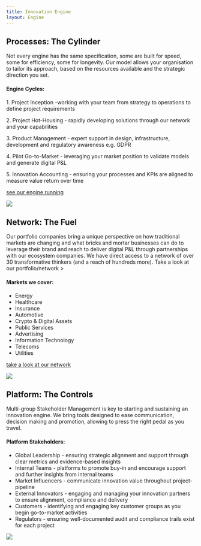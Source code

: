 ```yaml
---
title: Innovation Engine
layout: Engine
---
```

<section class="font-sans-serif text-smooth bg-white antialiased leading-normal mx-auto p-8 bg-repeat bg-full" style="background-image: url('/dot.svg');">
<div class="p-8">
<h1 class="font-serif border-b-4 border-green mx-8">
Processes:
<span class="font-sans text-xl font-light italic text-blue-light">The Cylinder</span>
</h1>
<div class="flex flex-wrap items-top">
<!--col1-->
<div class="md:w-1/3 mx-8">
<p class="py-4">Not every engine has the same specification, some are built for speed, some for efficiency,
some for longevity. Our model allows your organisation to tailor its approach, based on the resources
available and the strategic direction you set.</p>
<!--Engine cycles-->
<div class="text-xs bg-blue-lightest rounded p-4">
<h4 class="text-lg text-blue-darkest">Engine Cycles:</h4>
<p class="border-b-2 border-green my-2 py-2">
<span class="font-bold text-base">1. Project Inception -</span>working with your team from strategy to
operations to define project requirements
</p>
<p class="border-b-2 border-green my-2 py-2">
<span class="font-bold text-base">2. Project Hot-Housing -</span> rapidly developing solutions through our
network and your capabilities
</p>
<p class="border-b-2 border-green my-2 py-2">
<span class="font-bold text-base">3. Product Management -</span> expert support in design, infrastructure,
development and regulatory awareness e.g. GDPR
</p>
<p class="border-b-2 border-green my-2 py-2">
<span class="font-bold text-base">4. Pilot Go-to-Market -</span> leveraging your market position to
validate models and generate digital P&L
</p>
<p class="border-b-2 border-green my-2 py-2">
<span class="font-bold text-base">5. Innovation Accounting -</span> ensuring your processes and KPIs are
aligned to measure value return over time
</p>
</div>
<!--./Engine cycles-->
<p>
<a href="/projects.html" class="no-underline font-serif font-semibold text-lg text-blue block bg-white w-64 py-2 px-4 my-4 mb-8 mx-auto text-center shadow-green border-2 border-green hover:bg-green hover:shadow-white hover:text-white">see
our engine running</a>
</p>
</div>
<!--./col1-->
<!--col2-->
<div class="p-8 md:flex-1">
<img src="/engineprocess.svg" class="w-full mx-auto">
</div>
<!--./col2-->
</div>
</div>
<div class="p-8">
<h1 class="font-serif border-b-4 border-green mx-8">
Network:
<span class="font-sans text-xl font-light italic text-blue-light">The Fuel</span>
</h1>
<div class="flex flex-wrap items-top">
<!--col1-->
<div class="md:w-1/3 mx-8">
<p class="py-4">
Our portfolio companies bring a unique perspective on how traditional markets are changing and what bricks
and mortar businesses can do to leverage their brand and reach to deliver digital P&L through partnerships
with our ecosystem companies. We have direct access to a network of over 30 transformative thinkers (and a
reach of hundreds more).
Take a look at our portfolio/network >
</p>
<!--Engine cycles-->
<div class="text-xs bg-blue-lightest rounded p-4">
<h4 class="text-lg text-green-darker">Markets we cover:</h4>
<ul class="border-b-2 border-green my-2 py-2">
<li>Energy</li>
<li>Healthcare</li>
<li>Insurance</li>
<li>Automotive</li>
<li>Crypto & Digital Assets</li>
<li>Public Services</li>
<li>Advertising</li>
<li>Information Technology</li>
<li>Telecoms</li>
<li>Utilities</li>
</ul>
</div>
<p>
<a href="/projects.html" class="no-underline font-serif font-semibold text-lg text-blue block bg-white w-64 py-2 px-4 my-4 mb-8 mx-auto text-center shadow-green border-2 border-green hover:bg-green hover:shadow-white hover:text-white">take
a look at our network</a>
</p>
<!--./Engine cycles-->
</div>
<!--./col1-->
<!--col2-->
<div class="p-4 md:flex-1 md:m-8">
<img src="/globalskills.svg" class="w-full mx-auto">
</div>
</div>
<!--./col2-->
</div>
<div class="p-8">
<h1 class="font-serif border-b-4 border-green mx-8">
Platform:
<span class="font-sans text-xl font-light italic text-blue-light">The Controls</span>
</h1>
<div class="flex flex-wrap items-top">
<!--col1-->
<div class="md:w-1/3 mx-8">
<p class="py-4">Multi-group Stakeholder Management is key to starting and sustaining an innovation engine. We
bring tools designed to ease communication, decision making and promotion, allowing to press the right pedal
as you travel.</p>
<!--Engine cycles-->
<div class="text-xs bg-blue-lightest rounded p-4">
<h4 class="text-lg text-green-darker">Platform Stakeholders:</h4>
<ul>
<li>Global Leadership - ensuring strategic alignment and support through clear metrics and evidence-based
insights</li>
<li>Internal Teams - platforms to promote buy-in and encourage support and further insights from internal
teams</li>
<li>Market Influencers - communicate innovation value throughout project-pipeline</li>
<li>External Innovators - engaging and managing your innovation partners to ensure alignment, compliance
and delivery</li>
<li>Customers - identifying and engaging key customer groups as you begin go-to-market activities</li>
<li>Regulators - ensuring well-documented audit and compliance trails exist for each project</li>
</ul>
</div>
<!--./Engine cycles-->
</div>
<!--./col1-->
<!--col2-->
<div class="p-4 md:flex-1 md:m-8">
<img src="/enginemetrics.svg" class="w-full mx-auto">
</div>
</div>
<!--./col2-->
</div>
</section>